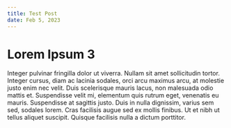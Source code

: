 ```yaml
---
title: Test Post
date: Feb 5, 2023
---
```


# Lorem Ipsum 3

Integer pulvinar fringilla dolor ut viverra. Nullam sit amet sollicitudin tortor. Integer cursus, diam ac lacinia sodales, orci arcu maximus arcu, at molestie justo enim nec velit. Duis scelerisque mauris lacus, non malesuada odio mattis et. Suspendisse velit mi, elementum quis rutrum eget, venenatis eu mauris. Suspendisse at sagittis justo. Duis in nulla dignissim, varius sem sed, sodales lorem. Cras facilisis augue sed ex mollis finibus. Ut et nibh ut tellus aliquet suscipit. Quisque facilisis nulla a dictum porttitor.